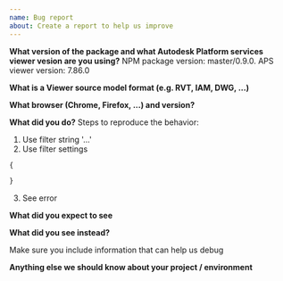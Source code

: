 ```yaml
---
name: Bug report
about: Create a report to help us improve
---
```



**What version of the package and what Autodesk Platform services viewer vesion are you using?**
NPM package version: master/0.9.0.
APS viewer version: 7.86.0

**What is a Viewer source model format (e.g. RVT, IAM, DWG, ...)**

**What browser (Chrome, Firefox, ...) and version?**

**What did you do?**
Steps to reproduce the behavior:
1. Use filter string '...'
2. Use filter settings 
```js
{

}
```
3. See error

**What did you expect to see**

**What did you see instead?**

Make sure you include information that can help us debug

**Anything else we should know about your project / environment**
